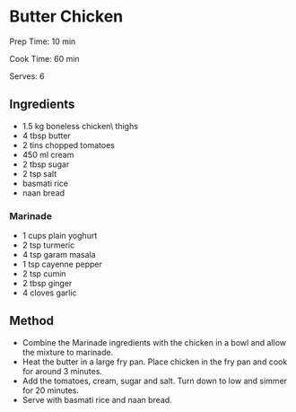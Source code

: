 # Butter Chicken

Prep Time: 10 min

Cook Time: 60 min

Serves: 6
## Ingredients
* 1.5 kg boneless chicken\\ thighs
* 4 tbsp butter
* 2 tins chopped tomatoes
* 450 ml cream
* 2 tbsp sugar
* 2 tsp salt
* basmati rice
* naan bread

### Marinade
* 1 cups plain yoghurt
* 2 tsp turmeric
* 4 tsp garam masala
* 1 tsp cayenne pepper
* 2 tsp cumin
* 2 tbsp ginger
* 4 cloves garlic


## Method
* Combine the Marinade ingredients with the chicken in a bowl and allow the mixture to marinade.
* Heat the butter in a large fry pan. Place chicken in the fry pan and cook for around 3 minutes.
* Add the tomatoes, cream, sugar and salt. Turn down to low and simmer for 20 minutes.
* Serve with basmati rice and naan bread.
